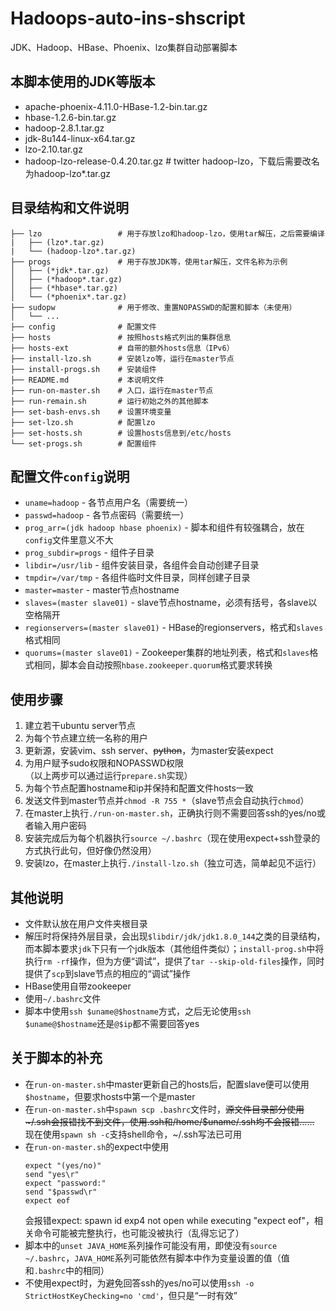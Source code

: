 # Hadoops-auto-ins-shscript
JDK、Hadoop、HBase、Phoenix、lzo集群自动部署脚本

## 本脚本使用的JDK等版本
- apache-phoenix-4.11.0-HBase-1.2-bin.tar.gz
- hbase-1.2.6-bin.tar.gz
- hadoop-2.8.1.tar.gz
- jdk-8u144-linux-x64.tar.gz
- lzo-2.10.tar.gz
- hadoop-lzo-release-0.4.20.tar.gz # twitter hadoop-lzo，下载后需要改名为hadoop-lzo*.tar.gz


## 目录结构和文件说明
```
├── lzo                 # 用于存放lzo和hadoop-lzo，使用tar解压，之后需要编译
|   ├── (lzo*.tar.gz)
|   └── (hadoop-lzo*.tar.gz)
├── progs               # 用于存放JDK等，使用tar解压，文件名称为示例
│   ├── (*jdk*.tar.gz)
│   ├── (*hadoop*.tar.gz)
│   ├── (*hbase*.tar.gz)
│   └── (*phoenix*.tar.gz)
├── sudopw              # 用于修改、重置NOPASSWD的配置和脚本（未使用）
│   └── ...
├── config              # 配置文件
├── hosts               # 按照hosts格式列出的集群信息
├── hosts-ext           # 自带的额外hosts信息（IPv6）
├── install-lzo.sh      # 安装lzo等，运行在master节点
├── install-progs.sh    # 安装组件
├── README.md           # 本说明文件
├── run-on-master.sh    # 入口，运行在master节点
├── run-remain.sh       # 运行初始之外的其他脚本
├── set-bash-envs.sh    # 设置环境变量
├── set-lzo.sh          # 配置lzo
├── set-hosts.sh        # 设置hosts信息到/etc/hosts
└── set-progs.sh        # 配置组件
```

## 配置文件`config`说明
- `uname=hadoop` - 各节点用户名（需要统一）
- `passwd=hadoop` - 各节点密码（需要统一）
- `prog_arr=(jdk hadoop hbase phoenix)` - 脚本和组件有较强耦合，放在`config`文件里意义不大
- `prog_subdir=progs` - 组件子目录
- `libdir=/usr/lib` - 组件安装目录，各组件会自动创建子目录
- `tmpdir=/var/tmp` - 各组件临时文件目录，同样创建子目录
- `master=master` - master节点hostname
- `slaves=(master slave01)` - slave节点hostname，必须有括号，各slave以空格隔开
- `regionservers=(master slave01)` - HBase的regionservers，格式和`slaves`格式相同
- `quorums=(master slave01)` - Zookeeper集群的地址列表，格式和`slaves`格式相同，脚本会自动按照`hbase.zookeeper.quorum`格式要求转换

## 使用步骤
1. 建立若干ubuntu server节点
2. 为每个节点建立统一名称的用户
3. 更新源，安装vim、ssh server、~~python~~，为master安装expect
4. 为用户赋予sudo权限和NOPASSWD权限  
（以上两步可以通过运行`prepare.sh`实现）
5. 为每个节点配置hostname和ip并保持和配置文件hosts一致
6. 发送文件到master节点并`chmod -R 755 *`（slave节点会自动执行`chmod`）
7. 在master上执行`./run-on-master.sh`，正确执行则不需要回答ssh的yes/no或者输入用户密码
8. 安装完成后为每个机器执行`source ~/.bashrc`（现在使用expect+ssh登录的方式执行此句，但好像仍然没用）
9. 安装lzo，在master上执行`./install-lzo.sh`（独立可选，简单起见不运行）

## 其他说明
- 文件默认放在用户文件夹根目录
- 解压时将保持外层目录，会出现`$libdir/jdk/jdk1.8.0_144`之类的目录结构，而本脚本要求`jdk`下只有一个jdk版本（其他组件类似）；`install-prog.sh`中将执行`rm -rf`操作，但为方便“调试”，提供了`tar --skip-old-files`操作，同时提供了`scp`到slave节点的相应的“调试”操作
- HBase使用自带zookeeper
- 使用`~/.bashrc`文件
- 脚本中使用`ssh $uname@$hostname`方式，之后无论使用`ssh $uname@$hostname`还是`@$ip`都不需要回答yes

## 关于脚本的补充
- 在`run-on-master.sh`中master更新自己的hosts后，配置slave便可以使用`$hostname`，但要求hosts中第一个是master
- 在`run-on-master.sh`中`spawn scp .bashrc`文件时，~~源文件目录部分使用~/.ssh会报错找不到文件，使用.ssh和/home/$uname/.ssh均不会报错……~~ 现在使用`spawn sh -c`支持shell命令，~/.ssh写法已可用
- 在`run-on-master.sh`的expect中使用
    ```
    expect "(yes/no)"
    send "yes\r"
    expect "password:"
    send "$passwd\r"
    expect eof
    ```
    会报错expect: spawn id exp4 not open while executing "expect eof"，相关命令可能被完整执行，也可能没被执行（乱得忘记了）
- 脚本中的`unset JAVA_HOME`系列操作可能没有用，即使没有`source ~/.bashrc`，`JAVA_HOME`系列可能依然有脚本中作为变量设置的值（值和`.bashrc`中的相同）
- 不使用expect时，为避免回答ssh的yes/no可以使用`ssh -o StrictHostKeyChecking=no 'cmd'`，但只是“一时有效”
